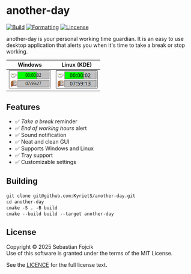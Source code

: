 # another-day
[![Build](https://github.com/KyrietS/another-day/actions/workflows/build.yml/badge.svg)](https://github.com/KyrietS/another-day/actions/workflows/build.yml)
[![Formatting](https://github.com/KyrietS/another-day/actions/workflows/formatting.yml/badge.svg)](https://github.com/KyrietS/another-day/actions/workflows/formatting.yml)
[![Lincense](https://img.shields.io/github/license/KyrietS/another-day)](LICENSE)

another-day is your personal working time guardian. It is an easy to use desktop application that alerts you when it's time to take a break or stop working.

|Windows|Linux (KDE)|
|---|---|
|![gui windows](docs/gui-windows.png)|![gui kde](docs/gui-kde.png)|

## Features

- ✅ *Take a break* reminder
- ✅ *End of working hours* alert
- ✅ Sound notification
- ✅ Neat and clean GUI
- ✅ Supports Windows and Linux
- ✅ Tray support
- ✅ Customizable settings

## Building
```
git clone git@github.com:KyrietS/another-day.git
cd another-day
cmake -S . -B build
cmake --build build --target another-day
```

## License

Copyright © 2025 Sebastian Fojcik \
Use of this software is granted under the terms of the MIT License.

See the [LICENCE](LICENSE) for the full license text.
